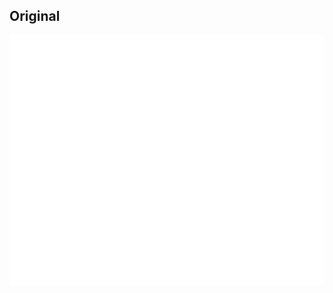 ## Original

<div align="center">
	<img src="../SVG/luminance/luminance.svg" width="800" height="400">
</div>